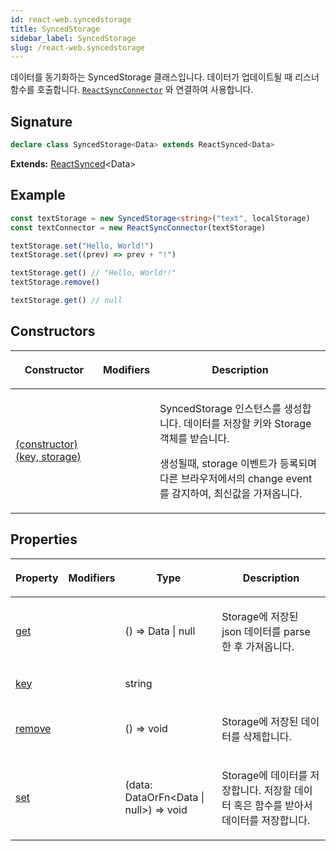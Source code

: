 ```yaml
---
id: react-web.syncedstorage
title: SyncedStorage
sidebar_label: SyncedStorage
slug: /react-web.syncedstorage
---
```






데이터를 동기화하는 SyncedStorage 클래스입니다. 데이터가 업데이트될 때 리스너 함수를 호출합니다. [`ReactSyncConnector`](./react-web.reactsyncconnector) 와 연결하여 사용합니다.

## Signature

```typescript
declare class SyncedStorage<Data> extends ReactSynced<Data> 
```
**Extends:** [ReactSynced](./react-web.reactsynced)&lt;Data&gt;

## Example


```ts
const textStorage = new SyncedStorage<string>("text", localStorage)
const textConnector = new ReactSyncConnector(textStorage)

textStorage.set("Hello, World!")
textStorage.set((prev) => prev + "!")

textStorage.get() // "Hello, World!!"
textStorage.remove()

textStorage.get() // null
```

## Constructors

<table><thead><tr><th>

Constructor


</th><th>

Modifiers


</th><th>

Description


</th></tr></thead>
<tbody><tr><td>

[(constructor)(key, storage)](./react-web.syncedstorage._constructor_)


</td><td>


</td><td>

SyncedStorage 인스턴스를 생성합니다. 데이터를 저장할 키와 Storage 객체를 받습니다.

생성될때, storage 이벤트가 등록되며 다른 브라우저에서의 change event를 감지하여, 최신값을 가져옵니다.


</td></tr>
</tbody></table>

## Properties

<table><thead><tr><th>

Property


</th><th>

Modifiers


</th><th>

Type


</th><th>

Description


</th></tr></thead>
<tbody><tr><td>

[get](./react-web.syncedstorage.get)


</td><td>


</td><td>

() =&gt; Data \| null


</td><td>

Storage에 저장된 json 데이터를 parse 한 후 가져옵니다.


</td></tr>
<tr><td>

[key](./react-web.syncedstorage.key)


</td><td>


</td><td>

string


</td><td>


</td></tr>
<tr><td>

[remove](./react-web.syncedstorage.remove)


</td><td>


</td><td>

() =&gt; void


</td><td>

Storage에 저장된 데이터를 삭제합니다.


</td></tr>
<tr><td>

[set](./react-web.syncedstorage.set)


</td><td>


</td><td>

(data: DataOrFn&lt;Data \| null&gt;) =&gt; void


</td><td>

Storage에 데이터를 저장합니다. 저장할 데이터 혹은 함수를 받아서 데이터를 저장합니다.


</td></tr>
</tbody></table>
